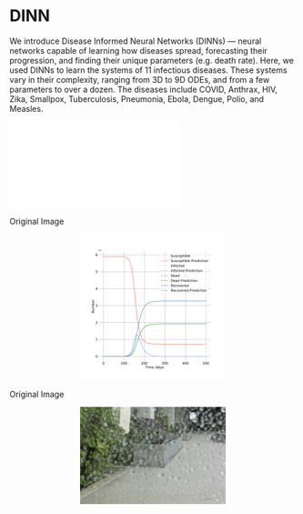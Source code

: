 # DINN
We introduce Disease Informed Neural Networks (DINNs) — neural networks capable of learning how diseases spread, forecasting their progression, and finding their unique parameters (e.g. death rate). Here, we used DINNs to learn the systems of 11 infectious diseases. These systems vary in their complexity, ranging from 3D to 9D ODEs, and from a few parameters to over a dozen. The diseases include COVID, Anthrax, HIV, Zika, Smallpox, Tuberculosis, Pneumonia, Ebola, Dengue, Polio, and Measles.


![ Model](Diseases/COVID/covid.pdf)

Original Image
<p align="center">
  <img src="https://github.com/Shaier/DINN/blob/master/Diseases/COVID/covid.pdf" width="256" title="Github Logo">
</p>


Original Image
<p align="center">
  <img src="https://github.com/Shaier/Waterbender/blob/master/data/input/62_rain.jpg" width="256" title="Github Logo">
</p>
